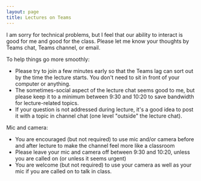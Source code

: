 ```yaml
---
layout: page
title: Lectures on Teams
---
```


I am sorry for technical problems, but I feel that our ability to interact is good for me and good for the class. Please let me know your thoughts by Teams chat, Teams channel, or email.

To help things go more smoothly: 

* Please try to join a few minutes early so that the Teams lag can sort out by the time the lecture starts. You don't need to sit in front of your computer or anything.
* The sometimes-social aspect of the lecture chat seems good to me, but please keep it to a minimum between 9:30 and 10:20 to save bandwidth for lecture-related topics.
* If your question is not addressed during lecture, it's a good idea to post it with a topic in channel chat (one level "outside" the lecture chat).

Mic and camera:

* You are encouraged (but not required) to use mic and/or camera before and after lecture to make the channel feel more like a classroom
* Please leave your mic and camera off between 9:30 and 10:20, unless you are called on (or unless it seems urgent)
* You are welcome (but not required) to use your camera as well as your mic if you are called on to talk in class.
